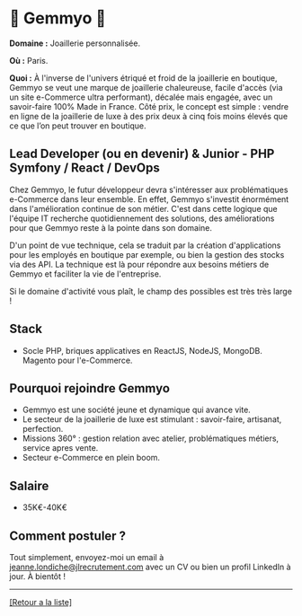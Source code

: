 # 💎 Gemmyo 💎

**Domaine :** Joaillerie personnalisée.

**Où :** Paris.

**Quoi :** À l'inverse de l'univers étriqué et froid de la joaillerie en boutique, Gemmyo se veut une marque de joaillerie chaleureuse, facile d'accès (via un site e-Commerce ultra performant), décalée mais engagée, avec un savoir-faire 100% Made in France. Côté prix, le concept est simple : vendre en ligne de la joaillerie de luxe à des prix deux à cinq fois moins élevés que ce que l’on peut trouver en boutique.

## Lead Developer (ou en devenir) & Junior - PHP Symfony / React / DevOps

Chez Gemmyo, le futur développeur devra s'intéresser aux problématiques e-Commerce dans leur ensemble. En effet, Gemmyo s'investit énormément dans l'amélioration continue de son métier. C'est dans cette logique que l'équipe IT recherche quotidiennement des solutions, des améliorations pour que Gemmyo reste à la pointe dans son domaine. 

D'un point de vue technique, cela se traduit par la création d'applications pour les employés en boutique par exemple, ou bien la gestion des stocks via des API. La technique est là pour répondre aux besoins métiers de Gemmyo et faciliter la vie de l'entreprise.

Si le domaine d'activité vous plaît, le champ des possibles est très très large !

## Stack

* Socle PHP, briques applicatives en ReactJS, NodeJS, MongoDB. Magento pour l'e-Commerce.


## Pourquoi rejoindre Gemmyo

* Gemmyo est une société jeune et dynamique qui avance vite.
* Le secteur de la joaillerie de luxe est stimulant : savoir-faire, artisanat, perfection.
* Missions 360° : gestion relation avec atelier, problématiques métiers, service apres vente.
* Secteur e-Commerce en plein boom.

## Salaire

* 35K€-40K€

## Comment postuler ?

Tout simplement, envoyez-moi un email à jeanne.londiche@jlrecrutement.com avec un CV ou bien un profil LinkedIn à jour. À bientôt ! 

----
<a href="https://github.com/jlondiche/job-board-php/blob/master/README.md">[Retour a la liste]</a>
